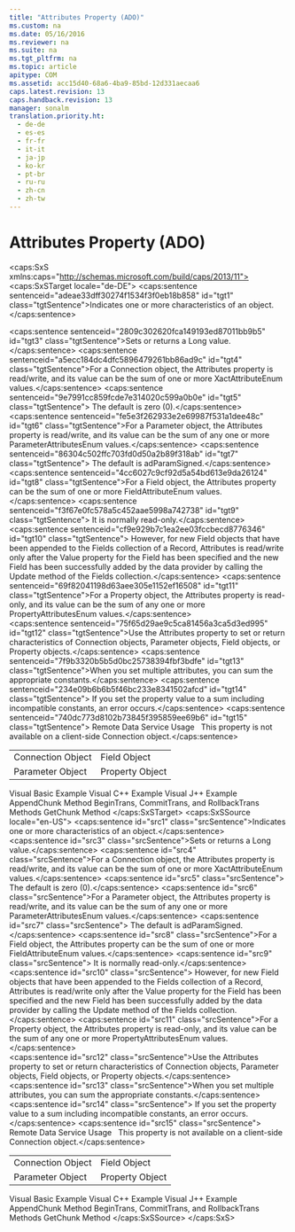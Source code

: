 ```yaml
---
title: "Attributes Property (ADO)"
ms.custom: na
ms.date: 05/16/2016
ms.reviewer: na
ms.suite: na
ms.tgt_pltfrm: na
ms.topic: article
apitype: COM
ms.assetid: acc15d40-68a6-4ba9-85bd-12d331aecaa6
caps.latest.revision: 13
caps.handback.revision: 13
manager: sonalm
translation.priority.ht: 
  - de-de
  - es-es
  - fr-fr
  - it-it
  - ja-jp
  - ko-kr
  - pt-br
  - ru-ru
  - zh-cn
  - zh-tw
---
```

# Attributes Property (ADO)
<?xml version="1.0" encoding="utf-8"?>
<caps:SxS xmlns:caps="http://schemas.microsoft.com/build/caps/2013/11">
  <caps:SxSTarget locale="de-DE">
    <developerReferenceWithoutSyntaxDocument xsi:schemaLocation="http://ddue.schemas.microsoft.com/authoring/2003/5 http://dduestorage.blob.core.windows.net/ddueschema/developer.xsd" xmlns="http://ddue.schemas.microsoft.com/authoring/2003/5" xmlns:xlink="http://www.w3.org/1999/xlink" xmlns:xsi="http://www.w3.org/2001/XMLSchema-instance">
      <introduction>
        <para>
          <caps:sentence sentenceid="adeae33dff30274f1534f3f0eb18b858" id="tgt1" class="tgtSentence">Indicates one or more characteristics of an object.</caps:sentence>
        </para>
      </introduction>
      <section>
        <title>
          <caps:sentence sentenceid="6f253c84dca33d0cd6f1b864ea701e8a" id="tgt2" class="tgtSentence">Settings and Return Values</caps:sentence>
        </title>
        <content>
          <para>
            <caps:sentence sentenceid="2809c302620fca149193ed87011bb9b5" id="tgt3" class="tgtSentence">Sets or returns a <languageKeyword>Long</languageKeyword> value.</caps:sentence>
          </para>
          <para>
            <caps:sentence sentenceid="a5ecc184dc4dfc5896479261bb86ad9c" id="tgt4" class="tgtSentence">For a <legacyLink xlink:href="ef6b1824-5b12-43db-89d7-8f3d13896d4d">Connection</legacyLink> object, the <unmanagedCodeEntityReference>Attributes</unmanagedCodeEntityReference> property is read/write, and its value can be the sum of one or more <legacyLink xlink:href="e7dcecd3-7dc7-445c-b922-f700c3067fbc">XactAttributeEnum</legacyLink> values.</caps:sentence>
            <caps:sentence sentenceid="9e7991cc859fcde7e314020c599a0b0e" id="tgt5" class="tgtSentence"> The default is zero (0).</caps:sentence>
          </para>
          <para>
            <caps:sentence sentenceid="fe5e3f262933e2e69987f531a1dee48c" id="tgt6" class="tgtSentence">For a <legacyLink xlink:href="e010e794-7f0f-4026-8b5b-37328e437d63">Parameter</legacyLink> object, the <unmanagedCodeEntityReference>Attributes</unmanagedCodeEntityReference> property is read/write, and its value can be the sum of any one or more <legacyLink xlink:href="7ef6c728-5eda-4bde-8052-02d2db1d2cfe">ParameterAttributesEnum</legacyLink> values.</caps:sentence>
            <caps:sentence sentenceid="86304c502ffc703fd0d50a2b89f318ab" id="tgt7" class="tgtSentence"> The default is <legacyBold>adParamSigned</legacyBold>.</caps:sentence>
          </para>
          <para>
            <caps:sentence sentenceid="4cc6027c9cf92d5a54bd613e9da26124" id="tgt8" class="tgtSentence">For a <legacyLink xlink:href="b10a72fc-3c4b-4186-a70b-993dc9f7a092">Field</legacyLink> object, the <unmanagedCodeEntityReference>Attributes</unmanagedCodeEntityReference> property can be the sum of one or more <legacyLink xlink:href="6e34d886-005a-40dc-bd5c-6adcbf81e5cd">FieldAttributeEnum</legacyLink> values.</caps:sentence>
            <caps:sentence sentenceid="f3f67e0fc578a5c452aae5998a742738" id="tgt9" class="tgtSentence"> It is normally read-only.</caps:sentence>
            <caps:sentence sentenceid="cf9e929b7c1ea2ee03fccbecd8776346" id="tgt10" class="tgtSentence"> However, for new <unmanagedCodeEntityReference>Field</unmanagedCodeEntityReference> objects that have been appended to the <legacyLink xlink:href="7c371474-b88f-4730-afa5-44163a0488d5">Fields</legacyLink> collection of a <legacyLink xlink:href="db83ed2c-a8e3-460c-8682-64667e4d5d01">Record</legacyLink>, <unmanagedCodeEntityReference>Attributes</unmanagedCodeEntityReference> is read/write only after the <legacyLink xlink:href="48919c74-86d4-462e-99b9-8854ceb8d683">Value</legacyLink> property for the <unmanagedCodeEntityReference>Field</unmanagedCodeEntityReference> has been specified and the new <unmanagedCodeEntityReference>Field</unmanagedCodeEntityReference> has been successfully added by the data provider by calling the <legacyLink xlink:href="6b2a9c31-1a7e-40db-8a53-30720d0f6cc1">Update</legacyLink> method of the <unmanagedCodeEntityReference>Fields</unmanagedCodeEntityReference> collection.</caps:sentence>
          </para>
          <para>
            <caps:sentence sentenceid="69f82041198d63aee305e1152ef16508" id="tgt11" class="tgtSentence">For a <legacyLink xlink:href="b2a4767c-03c7-4935-a3bc-df3e1a38a009">Property</legacyLink> object, the <unmanagedCodeEntityReference>Attributes</unmanagedCodeEntityReference> property is read-only, and its value can be the sum of any one or more <legacyLink xlink:href="96a01955-a6b4-4cbf-9c73-52bcd1e9fb25">PropertyAttributesEnum</legacyLink> values.</caps:sentence>
          </para>
        </content>
      </section>
      <languageReferenceRemarks>
        <content>
          <para>
            <caps:sentence sentenceid="75f65d29ae9c5ca81456a3ca5d3ed995" id="tgt12" class="tgtSentence">Use the <unmanagedCodeEntityReference>Attributes</unmanagedCodeEntityReference> property to set or return characteristics of <unmanagedCodeEntityReference>Connection</unmanagedCodeEntityReference> objects, <unmanagedCodeEntityReference>Parameter</unmanagedCodeEntityReference> objects, <unmanagedCodeEntityReference>Field</unmanagedCodeEntityReference> objects, or <unmanagedCodeEntityReference>Property</unmanagedCodeEntityReference> objects.</caps:sentence>
          </para>
          <para>
            <caps:sentence sentenceid="7f9b3320b5b5d0bc25738394fbf3bdfe" id="tgt13" class="tgtSentence">When you set multiple attributes, you can sum the appropriate constants.</caps:sentence>
            <caps:sentence sentenceid="234e09b6b6b5f46bc233e8341502afcd" id="tgt14" class="tgtSentence"> If you set the property value to a sum including incompatible constants, an error occurs.</caps:sentence>
          </para>
          <alert class="note">
            <para>
              <caps:sentence sentenceid="740dc773d8102b73845f395859ee69b6" id="tgt15" class="tgtSentence">
                <legacyBold>Remote Data Service Usage   </legacyBold>This property is not available on a client-side <unmanagedCodeEntityReference>Connection</unmanagedCodeEntityReference> object.</caps:sentence>
            </para>
          </alert>
        </content>
      </languageReferenceRemarks>
      <section>
        <title>
          <caps:sentence sentenceid="2f342d3be839cc5b67ae0de7d404b8e6" id="tgt16" class="tgtSentence">Applies To</caps:sentence>
        </title>
        <content>
          <table>
            <tbody>
              <tr>
                <TD>
                  <para>
                    <link xlink:href="ef6b1824-5b12-43db-89d7-8f3d13896d4d">Connection Object</link>
                  </para>
                </TD>
                <TD>
                  <para>
                    <link xlink:href="b10a72fc-3c4b-4186-a70b-993dc9f7a092">Field Object</link>
                  </para>
                </TD>
              </tr>
              <tr>
                <TD>
                  <para>
                    <link xlink:href="e010e794-7f0f-4026-8b5b-37328e437d63">Parameter Object</link>
                  </para>
                </TD>
                <TD>
                  <para>
                    <link xlink:href="b2a4767c-03c7-4935-a3bc-df3e1a38a009">Property Object</link>
                  </para>
                </TD>
              </tr>
            </tbody>
          </table>
        </content>
      </section>
      <relatedTopics>
        <link xlink:href="258bdce3-1819-44a2-9217-105879c789ef">Visual Basic Example</link>
        <link xlink:href="2db7c9ca-d7d0-4c8e-840b-b27d7933ec40">Visual C++ Example</link>
        <link xlink:href="625f8bcb-a9bb-4534-8768-00a9bcbe7b7f">Visual J++ Example</link>
        <link xlink:href="c648b5a8-d4f1-4d16-836e-3957feb03617">AppendChunk Method</link>
        <link xlink:href="d4683472-4120-4236-8640-fa9ae289e23e">BeginTrans, CommitTrans, and RollbackTrans Methods</link>
        <link xlink:href="fc268e22-205b-44a3-9038-ffed51e23e10">GetChunk Method</link>
      </relatedTopics>
    </developerReferenceWithoutSyntaxDocument>
  </caps:SxSTarget>
  <caps:SxSSource locale="en-US">
    <developerReferenceWithoutSyntaxDocument xsi:schemaLocation="http://ddue.schemas.microsoft.com/authoring/2003/5 http://dduestorage.blob.core.windows.net/ddueschema/developer.xsd" xmlns="http://ddue.schemas.microsoft.com/authoring/2003/5" xmlns:xlink="http://www.w3.org/1999/xlink" xmlns:xsi="http://www.w3.org/2001/XMLSchema-instance">
      <introduction>
        <para>
          <caps:sentence id="src1" class="srcSentence">Indicates one or more characteristics of an object.</caps:sentence>
        </para>
      </introduction>
      <section>
        <title>
          <caps:sentence id="src2" class="srcSentence">Settings and Return Values</caps:sentence>
        </title>
        <content>
          <para>
            <caps:sentence id="src3" class="srcSentence">Sets or returns a <languageKeyword>Long</languageKeyword> value.</caps:sentence>
          </para>
          <para>
            <caps:sentence id="src4" class="srcSentence">For a <legacyLink xlink:href="ef6b1824-5b12-43db-89d7-8f3d13896d4d">Connection</legacyLink> object, the <unmanagedCodeEntityReference>Attributes</unmanagedCodeEntityReference> property is read/write, and its value can be the sum of one or more <legacyLink xlink:href="e7dcecd3-7dc7-445c-b922-f700c3067fbc">XactAttributeEnum</legacyLink> values.</caps:sentence>
            <caps:sentence id="src5" class="srcSentence"> The default is zero (0).</caps:sentence>
          </para>
          <para>
            <caps:sentence id="src6" class="srcSentence">For a <legacyLink xlink:href="e010e794-7f0f-4026-8b5b-37328e437d63">Parameter</legacyLink> object, the <unmanagedCodeEntityReference>Attributes</unmanagedCodeEntityReference> property is read/write, and its value can be the sum of any one or more <legacyLink xlink:href="7ef6c728-5eda-4bde-8052-02d2db1d2cfe">ParameterAttributesEnum</legacyLink> values.</caps:sentence>
            <caps:sentence id="src7" class="srcSentence"> The default is <legacyBold>adParamSigned</legacyBold>.</caps:sentence>
          </para>
          <para>
            <caps:sentence id="src8" class="srcSentence">For a <legacyLink xlink:href="b10a72fc-3c4b-4186-a70b-993dc9f7a092">Field</legacyLink> object, the <unmanagedCodeEntityReference>Attributes</unmanagedCodeEntityReference> property can be the sum of one or more <legacyLink xlink:href="6e34d886-005a-40dc-bd5c-6adcbf81e5cd">FieldAttributeEnum</legacyLink> values.</caps:sentence>
            <caps:sentence id="src9" class="srcSentence"> It is normally read-only.</caps:sentence>
            <caps:sentence id="src10" class="srcSentence"> However, for new <unmanagedCodeEntityReference>Field</unmanagedCodeEntityReference> objects that have been appended to the <legacyLink xlink:href="7c371474-b88f-4730-afa5-44163a0488d5">Fields</legacyLink> collection of a <legacyLink xlink:href="db83ed2c-a8e3-460c-8682-64667e4d5d01">Record</legacyLink>, <unmanagedCodeEntityReference>Attributes</unmanagedCodeEntityReference> is read/write only after the <legacyLink xlink:href="48919c74-86d4-462e-99b9-8854ceb8d683">Value</legacyLink> property for the <unmanagedCodeEntityReference>Field</unmanagedCodeEntityReference> has been specified and the new <unmanagedCodeEntityReference>Field</unmanagedCodeEntityReference> has been successfully added by the data provider by calling the <legacyLink xlink:href="6b2a9c31-1a7e-40db-8a53-30720d0f6cc1">Update</legacyLink> method of the <unmanagedCodeEntityReference>Fields</unmanagedCodeEntityReference> collection.</caps:sentence>
          </para>
          <para>
            <caps:sentence id="src11" class="srcSentence">For a <legacyLink xlink:href="b2a4767c-03c7-4935-a3bc-df3e1a38a009">Property</legacyLink> object, the <unmanagedCodeEntityReference>Attributes</unmanagedCodeEntityReference> property is read-only, and its value can be the sum of any one or more <legacyLink xlink:href="96a01955-a6b4-4cbf-9c73-52bcd1e9fb25">PropertyAttributesEnum</legacyLink> values.</caps:sentence>
          </para>
        </content>
      </section>
      <languageReferenceRemarks>
        <content>
          <para>
            <caps:sentence id="src12" class="srcSentence">Use the <unmanagedCodeEntityReference>Attributes</unmanagedCodeEntityReference> property to set or return characteristics of <unmanagedCodeEntityReference>Connection</unmanagedCodeEntityReference> objects, <unmanagedCodeEntityReference>Parameter</unmanagedCodeEntityReference> objects, <unmanagedCodeEntityReference>Field</unmanagedCodeEntityReference> objects, or <unmanagedCodeEntityReference>Property</unmanagedCodeEntityReference> objects.</caps:sentence>
          </para>
          <para>
            <caps:sentence id="src13" class="srcSentence">When you set multiple attributes, you can sum the appropriate constants.</caps:sentence>
            <caps:sentence id="src14" class="srcSentence"> If you set the property value to a sum including incompatible constants, an error occurs.</caps:sentence>
          </para>
          <alert class="note">
            <para>
              <caps:sentence id="src15" class="srcSentence">
                <legacyBold>Remote Data Service Usage   </legacyBold>This property is not available on a client-side <unmanagedCodeEntityReference>Connection</unmanagedCodeEntityReference> object.</caps:sentence>
            </para>
          </alert>
        </content>
      </languageReferenceRemarks>
      <section>
        <title>
          <caps:sentence id="src16" class="srcSentence">Applies To</caps:sentence>
        </title>
        <content>
          <table>
            <tbody>
              <tr>
                <TD>
                  <para>
                    <link xlink:href="ef6b1824-5b12-43db-89d7-8f3d13896d4d">Connection Object</link>
                  </para>
                </TD>
                <TD>
                  <para>
                    <link xlink:href="b10a72fc-3c4b-4186-a70b-993dc9f7a092">Field Object</link>
                  </para>
                </TD>
              </tr>
              <tr>
                <TD>
                  <para>
                    <link xlink:href="e010e794-7f0f-4026-8b5b-37328e437d63">Parameter Object</link>
                  </para>
                </TD>
                <TD>
                  <para>
                    <link xlink:href="b2a4767c-03c7-4935-a3bc-df3e1a38a009">Property Object</link>
                  </para>
                </TD>
              </tr>
            </tbody>
          </table>
        </content>
      </section>
      <relatedTopics>
        <link xlink:href="258bdce3-1819-44a2-9217-105879c789ef">Visual Basic Example</link>
        <link xlink:href="2db7c9ca-d7d0-4c8e-840b-b27d7933ec40">Visual C++ Example</link>
        <link xlink:href="625f8bcb-a9bb-4534-8768-00a9bcbe7b7f">Visual J++ Example</link>
        <link xlink:href="c648b5a8-d4f1-4d16-836e-3957feb03617">AppendChunk Method</link>
        <link xlink:href="d4683472-4120-4236-8640-fa9ae289e23e">BeginTrans, CommitTrans, and RollbackTrans Methods</link>
        <link xlink:href="fc268e22-205b-44a3-9038-ffed51e23e10">GetChunk Method</link>
      </relatedTopics>
    </developerReferenceWithoutSyntaxDocument>
  </caps:SxSSource>
</caps:SxS>